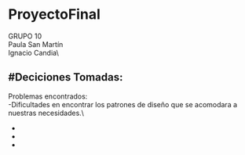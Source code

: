 # ProyectoFinal
GRUPO 10\
Paula San Martín\
Ignacio Candia\

#Deciciones Tomadas:
-

Problemas encontrados:\
-Dificultades en encontrar los patrones de diseño que se acomodara a nuestras necesidades.\

-
-
-


